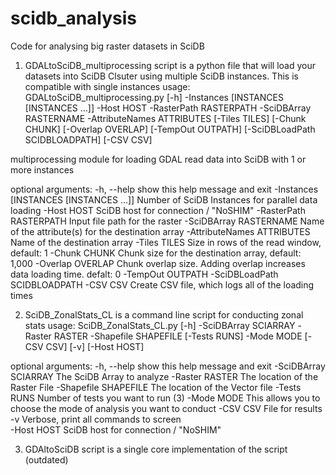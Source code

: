 # scidb_analysis
Code for analysing big raster datasets in SciDB

1) GDALtoSciDB_multiprocessing script is a python file that will load your datasets into SciDB Clsuter using multiple SciDB instances. This is compatible with single instances
usage: GDALtoSciDB_multiprocessing.py [-h] -Instances
                                      [INSTANCES [INSTANCES ...]] -Host HOST
                                      -RasterPath RASTERPATH -SciDBArray
                                      RASTERNAME -AttributeNames ATTRIBUTES
                                      [-Tiles TILES] [-Chunk CHUNK]
                                      [-Overlap OVERLAP] [-TempOut OUTPATH]
                                      [-SciDBLoadPath SCIDBLOADPATH]
                                      [-CSV CSV]

multiprocessing module for loading GDAL read data into SciDB with 1 or more instances

optional arguments:
    -h, --help              show this help message and exit
    -Instances [INSTANCES [INSTANCES ...]]
                            Number of SciDB Instances for parallel data loading
    -Host HOST              SciDB host for connection  / "NoSHIM"
    -RasterPath RASTERPATH
                            Input file path for the raster
    -SciDBArray RASTERNAME
                            Name of the attribute(s) for the destination array
    -AttributeNames ATTRIBUTES
                            Name of the destination array
    -Tiles TILES            Size in rows of the read window, default: 1
    -Chunk CHUNK            Chunk size for the destination array, default: 1,000
    -Overlap OVERLAP        Chunk overlap size. Adding overlap increases data loading time. defalt: 0
    -TempOut OUTPATH
    -SciDBLoadPath          SCIDBLOADPATH
    -CSV CSV                Create CSV file, which logs all of the loading times


2) SciDB_ZonalStats_CL is a command line script for conducting zonal stats
usage: SciDB_ZonalStats_CL.py [-h] -SciDBArray SCIARRAY -Raster RASTER
                                -Shapefile SHAPEFILE [-Tests RUNS] -Mode MODE
                                [-CSV CSV] [-v] [-Host HOST]

optional arguments:
  -h, --help            show this help message and exit
  -SciDBArray SCIARRAY      The SciDB Array to analyze
  -Raster RASTER            The location of the Raster File
  -Shapefile SHAPEFILE      The location of the Vector file
  -Tests RUNS               Number of tests you want to run (3)
  -Mode MODE                This allows you to choose the mode of analysis you want to conduct
  -CSV CSV                  File for results
  -v                        Verbose, print all commands to screen                  
  -Host HOST                SciDB host for connection / "NoSHIM"


3) GDAltoSciDB script is a single core implementation of the script (outdated)
